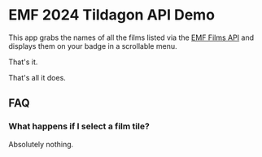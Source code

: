 # EMF 2024 Tildagon API Demo

This app grabs the names of all the films listed via the [EMF Films API](https://emffilms.org/) and displays them on your badge in a scrollable menu.

That's it. 

That's all it does.

## FAQ

### What happens if I select a film tile?

Absolutely nothing.
